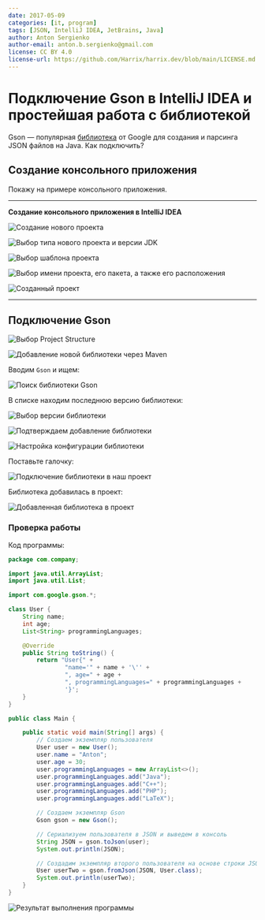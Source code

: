 ```yaml
---
date: 2017-05-09
categories: [it, program]
tags: [JSON, IntelliJ IDEA, JetBrains, Java]
author: Anton Sergienko
author-email: anton.b.sergienko@gmail.com
license: CC BY 4.0
license-url: https://github.com/Harrix/harrix.dev/blob/main/LICENSE.md
---
```


# Подключение Gson в IntelliJ IDEA и простейшая работа с библиотекой

Gson — популярная [библиотека](https://github.com/google/gson) от Google для создания и парсинга JSON файлов на Java. Как подключить?

## Создание консольного приложения

Покажу на примере консольного приложения.

---

**Создание консольного приложения в IntelliJ IDEA** <!-- !details -->

![Создание нового проекта](img/new-project_01.png)

![Выбор типа нового проекта и версии JDK](img/new-project_02.png)

![Выбор шаблона проекта](img/new-project_03.png)

![Выбор имени проекта, его пакета, а также его расположения](img/new-project_04.png)

![Созданный проект](img/new-project_05.png)

---

## Подключение Gson

![Выбор Project Structure](img/add-library_01.png)

![Добавление новой библиотеки через Maven](img/add-library_02.png)

Вводим `Gson` и ищем:

![Поиск библиотеки Gson](img/add-library_03.png)

В списке находим последнюю версию библиотеки:

![Выбор версии библиотеки](img/add-library_04.png)

![Подтверждаем добавление библиотеки](img/add-library_05.png)

![Настройка конфигурации библиотеки](img/add-library_06.png)

Поставьте галочку:

![Подключение библиотеки в наш проект](img/add-library_07.png)

Библиотека добавилась в проект:

![Добавленная библиотека в проект](img/add-library_08.png)

### Проверка работы

Код программы:

```java
package com.company;

import java.util.ArrayList;
import java.util.List;

import com.google.gson.*;

class User {
    String name;
    int age;
    List<String> programmingLanguages;

    @Override
    public String toString() {
        return "User{" +
                "name='" + name + '\'' +
                ", age=" + age +
                ", programmingLanguages=" + programmingLanguages +
                '}';
    }
}

public class Main {

    public static void main(String[] args) {
        // Создаем экземпляр пользователя
        User user = new User();
        user.name = "Anton";
        user.age = 30;
        user.programmingLanguages = new ArrayList<>();
        user.programmingLanguages.add("Java");
        user.programmingLanguages.add("C++");
        user.programmingLanguages.add("PHP");
        user.programmingLanguages.add("LaTeX");

        // Создаем экземпляр Gson
        Gson gson = new Gson();

        // Сериализуем пользователя в JSON и выведем в консоль
        String JSON = gson.toJson(user);
        System.out.println(JSON);

        // Создадим экземпляр второго пользователя на основе строки JSON
        User userTwo = gson.fromJson(JSON, User.class);
        System.out.println(userTwo);
    }
}
```

![Результат выполнения программы](img/result.png)
